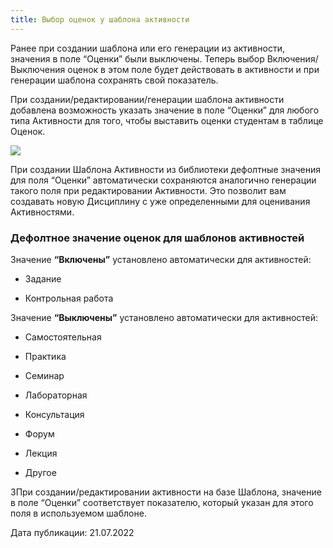 ```yaml
---
title: Выбор оценок у шаблона активности
---
```


Ранее при создании шаблона или его генерации из активности, значения в поле “Оценки” были выключены. Теперь выбор Включения/Выключения оценок в этом поле будет действовать в активности и при генерации шаблона сохранять свой показатель.

При создании/редактировании/генерации шаблона активности добавлена возможность указать значение в поле “Оценки” для любого типа Активности для того, чтобы выставить оценки студентам в таблице Оценок.

![](https://lh3.googleusercontent.com/zhe2VEQYH_oZVuJBkfsDrioLTy0P0hR3j2lAev12-ORMRHxdc6bHqmgw2_4nDzRftL8nXlG6PlxDzVkJXzDOvmOUJRzzTGxzK3TYvz-wGAOySqKShOqZrSy5VDTqHgehywysv1K23xxk6MRMv_0420M)

При создании Шаблона Активности из библиотеки дефолтные значения для поля “Оценки” автоматически сохраняются аналогично генерации такого поля при редактировании Активности. Это позволит вам создавать новую Дисциплину с уже определенными для оценивания Активностями.

### Дефолтное значение оценок для шаблонов активностей

Значение **“Включены”** установлено автоматически для активностей:

-  Задание

-  Контрольная работа

Значение **“Выключены”** установлено автоматически для активностей:

-  Самостоятельная

-  Практика

-  Семинар

-  Лабораторная

-  Консультация

-  Форум

-  Лекция

-  Другое

3При создании/редактировании активности на базе Шаблона, значение в поле “Оценки” соответствует показателю, который указан для этого поля в используемом шаблоне.



Дата публикации: 21.07.2022